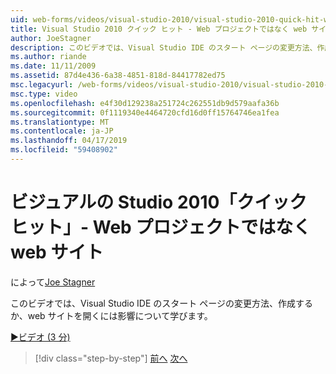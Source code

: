 ```yaml
---
uid: web-forms/videos/visual-studio-2010/visual-studio-2010-quick-hit-websites-instead-of-web-projects
title: Visual Studio 2010 クイック ヒット - Web プロジェクトではなく web サイト |Microsoft Docs
author: JoeStagner
description: このビデオでは、Visual Studio IDE のスタート ページの変更方法、作成するか、web サイトを開くには影響について学びます。
ms.author: riande
ms.date: 11/11/2009
ms.assetid: 87d4e436-6a38-4851-818d-84417782ed75
msc.legacyurl: /web-forms/videos/visual-studio-2010/visual-studio-2010-quick-hit-websites-instead-of-web-projects
msc.type: video
ms.openlocfilehash: e4f30d129238a251724c262551db9d579aafa36b
ms.sourcegitcommit: 0f1119340e4464720cfd16d0ff15764746ea1fea
ms.translationtype: MT
ms.contentlocale: ja-JP
ms.lasthandoff: 04/17/2019
ms.locfileid: "59408902"
---
```

# <a name="visual-studio-2010-quick-hit---websites-instead-of-web-projects"></a>ビジュアルの Studio 2010「クイック ヒット」- Web プロジェクトではなく web サイト

によって[Joe Stagner](https://github.com/JoeStagner)

このビデオでは、Visual Studio IDE のスタート ページの変更方法、作成するか、web サイトを開くには影響について学びます。 

[&#9654;ビデオ (3 分)](https://channel9.msdn.com/Blogs/ASP-NET-Site-Videos/visual-studio-2010-quick-hit-websites-instead-of-web-projects)

> [!div class="step-by-step"]
> [前へ](visual-studio-2010-quick-hit-new-multi-targeting.md)
> [次へ](visual-studio-2010-quick-hit-snippets-intellisense.md)
